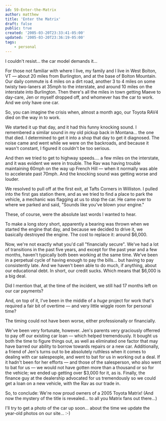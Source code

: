 ```yaml
---
id: 59-Enter-the-Matrix
author: matthew
title: 'Enter the Matrix'
draft: false
public: true
created: '2005-03-20T23:33:41-05:00'
updated: '2005-03-20T23:36:19-05:00'
tags:
    - personal
---
```

I couldn't resist… the car model demands it…

For those not familiar with where I live, my family and I live in West Bolton,
VT — about 20 miles from Burlington, and at the base of Bolton Mountain. Our
daily commute is 4 miles on a dirt road, another 3 to 4 miles on some twisty
two-laners at 35mph to the interstate, and around 10 miles on the interstate
into Burlington. Then there's all the miles in town getting Maeve to day-care,
Jen or myself dropped off, and whomever has the car to work. And we only have
one car.

So, you can imagine the crisis when, almost a month ago, our Toyota RAV4 died on
the way in to work.

We started it up that day, and it had this funny knocking sound. I remembered a
similar sound in my old pickup back in Montana… the one that died. I determined
to get it into a shop that day to get it diagnosed. The noise came and went
while we were on the backroads, and because it wasn't constant, I figured it
couldn't be too serious.

And then we tried to get to highway speeds…. a few miles on the interstate, and
it was evident we were in trouble. The Rav was having trouble maintaining 60mph
on the way up French Hill — when it normally was able to accelerate past 70mph.
And the knocking sound was getting worse and louder.

We resolved to pull off at the first exit, at Tafts Corners in Williston. I
pulled into the first gas station there, and as we tried to find a place to park
the vehicle, a mechanic was flagging at us to stop the car. He came over to
where we parked and said, "Sounds like you've blown your engine."

These, of course, were the absolute last words I wanted to hear.

To make a long story short, apparently a bearing was thrown when we started the
engine that day, and because we decided to drive it, we basically destroyed the
engine. The cost to replace it: around $6,000.

Now, we're not exactly what you'd call "financially secure". We've had a lot of
transitions in the past five years, and except for the past year and a few
months, haven't typically both been working at the same time. We've been in a
perpetual cycle of having enough to pay the bills… but having to pay
consistently late. And we haven't been able to do much, if anything, about our
educational debt. In short, our credit sucks. Which means that $6,000 is a big
deal.

Did I mention that, at the time of the incident, we still had 17 months left on
our car payments?

And, on top of it, I've been in the middle of a *huge* project for work that's
required a fair bit of overtime — and very little wiggle room for personal time?

The timing could not have been worse, either professionally or financially.

We've been very fortunate, however. Jen's parents very graciously offerred to
pay off our existing car loan — which helped tremendously. It bought us both the
time to figure things out, as well as eliminated one factor that may have barred
our ability to borrow towards repairs or a new car. Additionally, a friend of
Jen's turns out to be absolutely ruthless when it comes to dealing with car
salespeople, and went to bat for us in working out a deal. If it hadn't been for
her efforts — and those of the salesperson, who also went to bat for us — we
would not have gotten more than a thousand or so for the vehicle; we ended up
getting over $3,000 for it, as is. Finally, the finance guy at the dealership
advocated for us tremendously so we could get a loan on a new vehicle, with the
Rav as our trade in.

So, to conclude: We're now proud owners of a 2005 Toyota Matrix! (And now the
mystery of the title is revealed… to all you Matrix fans out there…)

I'll try to get a photo of the car up soon… about the time we update the
year-old photos on our site… :-)
